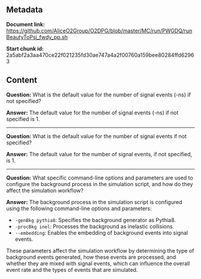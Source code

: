 ## Metadata

**Document link:** https://github.com/AliceO2Group/O2DPG/blob/master/MC/run/PWGDQ/runBeautyToPsi_fwdy_pp.sh

**Start chunk id:** 2a5abf2a3aa470ce22f021235fd30ae747a4a2f00760a159bee80284ffd62963

## Content

**Question:** What is the default value for the number of signal events (-ns) if not specified?

**Answer:** The default value for the number of signal events (-ns) if not specified is 1.

---

**Question:** What is the default value for the number of signal events if not specified?

**Answer:** The default value for the number of signal events, if not specified, is 1.

---

**Question:** What specific command-line options and parameters are used to configure the background process in the simulation script, and how do they affect the simulation workflow?

**Answer:** The background process in the simulation script is configured using the following command-line options and parameters:

- `-genBkg pythia8`: Specifies the background generator as Pythia8.
- `-procBkg inel`: Processes the background as inelastic collisions.
- `--embedding`: Enables the embedding of background events into signal events.

These parameters affect the simulation workflow by determining the type of background events generated, how these events are processed, and whether they are mixed with signal events, which can influence the overall event rate and the types of events that are simulated.